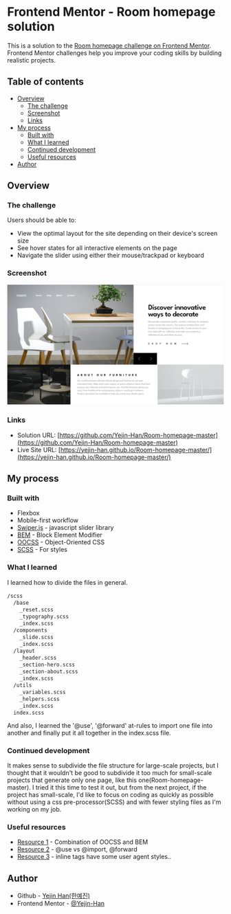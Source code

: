 # Frontend Mentor - Room homepage solution

This is a solution to the [Room homepage challenge on Frontend Mentor](https://www.frontendmentor.io/challenges/room-homepage-BtdBY_ENq). Frontend Mentor challenges help you improve your coding skills by building realistic projects. 

## Table of contents

- [Overview](#overview)
  - [The challenge](#the-challenge)
  - [Screenshot](#screenshot)
  - [Links](#links)
- [My process](#my-process)
  - [Built with](#built-with)
  - [What I learned](#what-i-learned)
  - [Continued development](#continued-development)
  - [Useful resources](#useful-resources)
- [Author](#author)

## Overview

### The challenge

Users should be able to:

- View the optimal layout for the site depending on their device's screen size
- See hover states for all interactive elements on the page
- Navigate the slider using either their mouse/trackpad or keyboard

### Screenshot

![](./screenshot.jpg)

### Links

- Solution URL: [https://github.com/Yejin-Han/Room-homepage-master](https://github.com/Yejin-Han/Room-homepage-master)
- Live Site URL: [https://yejin-han.github.io/Room-homepage-master/](https://yejin-han.github.io/Room-homepage-master/)

## My process

### Built with

- Flexbox
- Mobile-first workflow
- [Swiper.js](https://swiperjs.com/) - javascript slider library
- [BEM](https://getbem.com/) - Block Element Modifier
- [OOCSS](http://oocss.org/) - Object-Oriented CSS
- [SCSS](https://styled-components.com/) - For styles

### What I learned

I learned how to divide the files in general.

```File Structure
/scss
  /base
    _reset.scss
    _typography.scss
    _index.scss
  /components
    _slide.scss
    _index.scss
  /layout
    _header.scss
    _section-hero.scss
    _section-about.scss
    _index.scss
  /utils
    _variables.scss
    _helpers.scss
    _index.scss
  index.scss
```

And also, I learned the '@use', '@forward' at-rules to import one file into another and finally put it all together in the index.scss file.

### Continued development

It makes sense to subdivide the file structure for large-scale projects, but I thought that it wouldn't be good to subdivide it too much for small-scale projects that generate only one page, like this one(Room-homepage-master). I tried it this time to test it out, but from the next project, if the project has small-scale, I'd like to focus on coding as quickly as possible without using a css pre-processor(SCSS) and with fewer styling files as I'm working on my job.

### Useful resources

- [Resource 1](https://github.com/airbnb/css#oocss-and-bem) - Combination of OOCSS and BEM
- [Resource 2](https://mr-alien.medium.com/use-forward-in-sass-70b9cd44218bm) - @use vs @import, @forward
- [Resource 3](https://stackoverflow.com/questions/14862937/html-image-tag-seems-like-have-some-margin-or-padding) - inline tags have some user agent styles..

## Author

- Github - [Yejin Han(한예진)](https://github.com/Yejin-Han)
- Frontend Mentor - [@Yejin-Han](https://www.frontendmentor.io/profile/Yejin-Han)